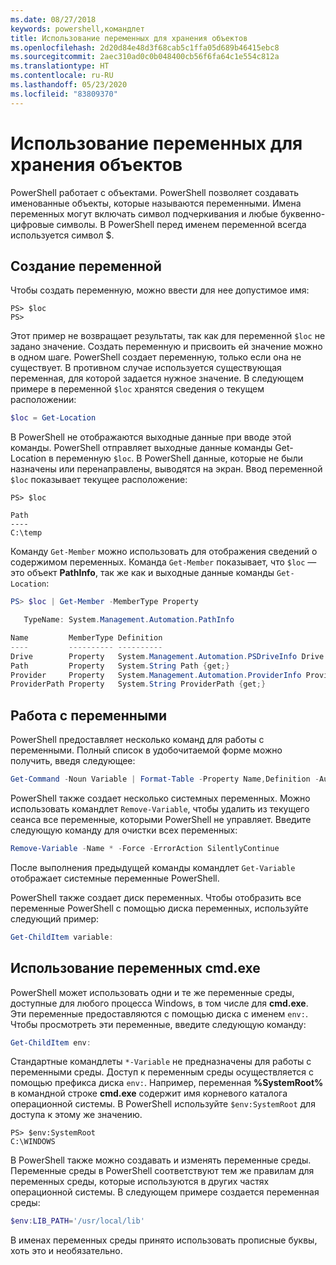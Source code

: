 ```yaml
---
ms.date: 08/27/2018
keywords: powershell,командлет
title: Использование переменных для хранения объектов
ms.openlocfilehash: 2d20d84e48d3f68cab5c1ffa05d689b46415ebc8
ms.sourcegitcommit: 2aec310ad0c0b048400cb56f6fa64c1e554c812a
ms.translationtype: HT
ms.contentlocale: ru-RU
ms.lasthandoff: 05/23/2020
ms.locfileid: "83809370"
---
```

# <a name="using-variables-to-store-objects"></a>Использование переменных для хранения объектов

PowerShell работает с объектами. PowerShell позволяет создавать именованные объекты, которые называются переменными.
Имена переменных могут включать символ подчеркивания и любые буквенно-цифровые символы. В PowerShell перед именем переменной всегда используется символ \$.

## <a name="creating-a-variable"></a>Создание переменной

Чтобы создать переменную, можно ввести для нее допустимое имя:

```
PS> $loc
PS>
```

Этот пример не возвращает результаты, так как для переменной `$loc` не задано значение. Создать переменную и присвоить ей значение можно в одном шаге. PowerShell создает переменную, только если она не существует.
В противном случае используется существующая переменная, для которой задается нужное значение. В следующем примере в переменной `$loc` хранятся сведения о текущем расположении:

```powershell
$loc = Get-Location
```

В PowerShell не отображаются выходные данные при вводе этой команды. PowerShell отправляет выходные данные команды Get-Location в переменную `$loc`. В PowerShell данные, которые не были назначены или перенаправлены, выводятся на экран. Ввод переменной `$loc` показывает текущее расположение:

```
PS> $loc

Path
----
C:\temp
```

Команду `Get-Member` можно использовать для отображения сведений о содержимом переменных. Команда `Get-Member` показывает, что `$loc` — это объект **PathInfo**, так же как и выходные данные команды `Get-Location`:

```powershell
PS> $loc | Get-Member -MemberType Property

   TypeName: System.Management.Automation.PathInfo

Name         MemberType Definition
----         ---------- ----------
Drive        Property   System.Management.Automation.PSDriveInfo Drive {get;}
Path         Property   System.String Path {get;}
Provider     Property   System.Management.Automation.ProviderInfo Provider {...
ProviderPath Property   System.String ProviderPath {get;}
```

## <a name="manipulating-variables"></a>Работа с переменными

PowerShell предоставляет несколько команд для работы с переменными. Полный список в удобочитаемой форме можно получить, введя следующее:

```powershell
Get-Command -Noun Variable | Format-Table -Property Name,Definition -AutoSize -Wrap
```

PowerShell также создает несколько системных переменных. Можно использовать командлет `Remove-Variable`, чтобы удалить из текущего сеанса все переменные, которыми PowerShell не управляет. Введите следующую команду для очистки всех переменных:

```powershell
Remove-Variable -Name * -Force -ErrorAction SilentlyContinue
```

После выполнения предыдущей команды командлет `Get-Variable` отображает системные переменные PowerShell.

PowerShell также создает диск переменных. Чтобы отобразить все переменные PowerShell с помощью диска переменных, используйте следующий пример:

```powershell
Get-ChildItem variable:
```

## <a name="using-cmdexe-variables"></a>Использование переменных cmd.exe

PowerShell может использовать одни и те же переменные среды, доступные для любого процесса Windows, в том числе для **cmd.exe**. Эти переменные предоставляются с помощью диска с именем `env:`. Чтобы просмотреть эти переменные, введите следующую команду:

```powershell
Get-ChildItem env:
```

Стандартные командлеты `*-Variable` не предназначены для работы с переменными среды. Доступ к переменным среды осуществляется с помощью префикса диска `env:`. Например, переменная **%SystemRoot%** в командной строке **cmd.exe** содержит имя корневого каталога операционной системы. В PowerShell используйте `$env:SystemRoot` для доступа к этому же значению.

```
PS> $env:SystemRoot
C:\WINDOWS
```

В PowerShell также можно создавать и изменять переменные среды. Переменные среды в PowerShell соответствуют тем же правилам для переменных среды, которые используются в других частях операционной системы. В следующем примере создается переменная среды:

```powershell
$env:LIB_PATH='/usr/local/lib'
```

В именах переменных среды принято использовать прописные буквы, хоть это и необязательно.
